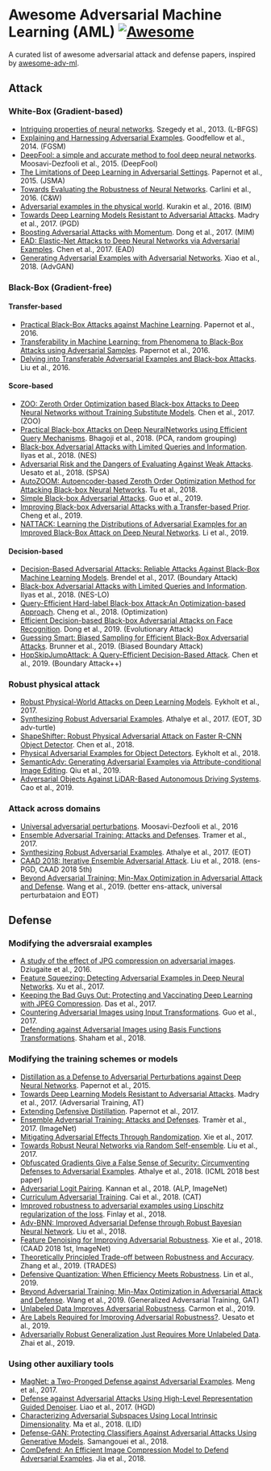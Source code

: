 # Awesome Adversarial Machine Learning (AML) [![Awesome](https://cdn.rawgit.com/sindresorhus/awesome/d7305f38d29fed78fa85652e3a63e154dd8e8829/media/badge.svg)](https://github.com/sindresorhus/awesome) 
A curated list of awesome adversarial attack and defense papers, inspired by [awesome-adv-ml](https://github.com/yenchenlin/awesome-adversarial-machine-learning).

## Attack

### White-Box (Gradient-based)
* [Intriguing properties of neural networks](https://arxiv.org/abs/1312.6199). Szegedy et al., 2013. (L-BFGS)
* [Explaining and Harnessing Adversarial Examples](https://arxiv.org/abs/1412.6572). Goodfellow et al., 2014. (FGSM)
* [DeepFool: a simple and accurate method to fool deep neural networks](https://arxiv.org/abs/1511.04599). Moosavi-Dezfooli et al., 2015. (DeepFool)
* [The Limitations of Deep Learning in Adversarial Settings](https://arxiv.org/abs/1511.07528). Papernot et al., 2015. (JSMA)
* [Towards Evaluating the Robustness of Neural Networks](https://arxiv.org/abs/1608.04644). Carlini et al., 2016. (C&W)
* [Adversarial examples in the physical world](https://arxiv.org/abs/1607.02533). Kurakin et al., 2016. (BIM)
* [Towards Deep Learning Models Resistant to Adversarial Attacks](https://arxiv.org/abs/1706.06083). Madry et al., 2017. (PGD)
* [Boosting Adversarial Attacks with Momentum](https://arxiv.org/abs/1710.06081). Dong et al., 2017. (MIM)
* [EAD: Elastic-Net Attacks to Deep Neural Networks via Adversarial Examples](https://arxiv.org/abs/1709.04114). Chen et al., 2017. (EAD)
* [Generating Adversarial Examples with Adversarial Networks](https://arxiv.org/abs/1801.02610). Xiao et al., 2018. (AdvGAN)

### Black-Box (Gradient-free)
#### Transfer-based
* [Practical Black-Box Attacks against Machine Learning](https://arxiv.org/abs/1602.02697). Papernot et al., 2016.
* [Transferability in Machine Learning: from Phenomena to Black-Box Attacks using Adversarial Samples](https://arxiv.org/abs/1605.07277). Papernot et al., 2016.
* [Delving into Transferable Adversarial Examples and Black-box Attacks](https://arxiv.org/abs/1611.02770). Liu et al., 2016.

#### Score-based
* [ZOO: Zeroth Order Optimization based Black-box Attacks to Deep Neural Networks without Training Substitute Models](https://arxiv.org/abs/1708.03999). Chen et al., 2017. (ZOO)
* [Practical Black-box Attacks on Deep NeuralNetworks using Efficient Query Mechanisms](http://openaccess.thecvf.com/content_ECCV_2018/html/Arjun_Nitin_Bhagoji_Practical_Black-box_Attacks_ECCV_2018_paper.html). Bhagoji et al., 2018. (PCA, random grouping)
* [Black-box Adversarial Attacks with Limited Queries and Information](https://arxiv.org/abs/1804.08598). Ilyas et al., 2018. (NES)
* [Adversarial Risk and the Dangers of Evaluating Against Weak Attacks](https://arxiv.org/abs/1802.05666). Uesato et al., 2018. (SPSA)
* [AutoZOOM: Autoencoder-based Zeroth Order Optimization Method for Attacking Black-box Neural Networks](https://arxiv.org/abs/1805.11770). Tu et al., 2018.
* [Simple Black-box Adversarial Attacks](https://arxiv.org/abs/1905.07121). Guo et al., 2019.
* [Improving Black-box Adversarial Attacks with a Transfer-based Prior](https://arxiv.org/abs/1906.06919). Cheng et al., 2019.
* [NATTACK: Learning the Distributions of Adversarial Examples for an Improved Black-Box Attack on Deep Neural Networks](https://arxiv.org/abs/1905.00441). Li et al., 2019.

#### Decision-based
* [Decision-Based Adversarial Attacks: Reliable Attacks Against Black-Box Machine Learning Models](https://arxiv.org/abs/1712.04248). Brendel et al., 2017. (Boundary Attack)
* [Black-box Adversarial Attacks with Limited Queries and Information](https://arxiv.org/abs/1804.08598). Ilyas et al., 2018. (NES-LO)
* [Query-Efficient Hard-label Black-box Attack:An Optimization-based Approach](https://arxiv.org/abs/1807.04457). Cheng et al., 2018. (Optimization)
* [Efficient Decision-based Black-box Adversarial Attacks on Face Recognition](https://arxiv.org/abs/1904.04433). Dong et al., 2019. (Evolutionary Attack)
* [Guessing Smart: Biased Sampling for Efficient Black-Box Adversarial Attacks](https://arxiv.org/abs/1812.09803). Brunner et al., 2019. (Biased Boundary Attack)
* [HopSkipJumpAttack: A Query-Efficient Decision-Based Attack](https://arxiv.org/abs/1904.02144). Chen et al., 2019. (Boundary Attack++)

### Robust physical attack
* [Robust Physical-World Attacks on Deep Learning Models](https://arxiv.org/abs/1707.08945). Eykholt et al., 2017. 
* [Synthesizing Robust Adversarial Examples](https://arxiv.org/abs/1707.07397). Athalye et al., 2017. (EOT, 3D adv-turtle)
* [ShapeShifter: Robust Physical Adversarial Attack on Faster R-CNN Object Detector](https://arxiv.org/abs/1804.05810). Chen et al., 2018.
* [Physical Adversarial Examples for Object Detectors](https://arxiv.org/abs/1807.07769). Eykholt et al., 2018.
* [SemanticAdv: Generating Adversarial Examples via Attribute-conditional Image Editing](https://arxiv.org/abs/1906.07927). Qiu et al., 2019.
* [Adversarial Objects Against LiDAR-Based Autonomous Driving Systems](https://arxiv.org/abs/1907.05418). Cao et al., 2019.

### Attack across domains
* [Universal adversarial perturbations](https://arxiv.org/abs/1610.08401). Moosavi-Dezfooli et al., 2016
* [Ensemble Adversarial Training: Attacks and Defenses](https://arxiv.org/abs/1705.07204). Tramer et al., 2017.
* [Synthesizing Robust Adversarial Examples](https://arxiv.org/abs/1707.07397). Athalye et al., 2017. (EOT)
* [CAAD 2018: Iterative Ensemble Adversarial Attack](https://arxiv.org/abs/1811.03456). Liu et al., 2018. (ens-PGD, CAAD 2018 5th)
* [Beyond Adversarial Training: Min-Max Optimization in Adversarial Attack and Defense](https://arxiv.org/abs/1906.03563). Wang et al., 2019. (better ens-attack, universal perturbataion and EOT)

## Defense
### Modifying the adversraial examples
* [A study of the effect of JPG compression on adversarial images](https://arxiv.org/abs/1608.00853). Dziugaite et al., 2016.
* [Feature Squeezing: Detecting Adversarial Examples in Deep Neural Networks](https://arxiv.org/abs/1704.01155). Xu et al., 2017.
* [Keeping the Bad Guys Out: Protecting and Vaccinating Deep Learning with JPEG Compression](https://arxiv.org/abs/1705.02900). Das et al., 2017.
* [Countering Adversarial Images using Input Transformations](https://arxiv.org/abs/1711.00117). Guo et al., 2017.
* [Defending against Adversarial Images using Basis Functions Transformations](https://arxiv.org/abs/1803.10840). Shaham et al., 2018.

### Modifying the training schemes or models
* [Distillation as a Defense to Adversarial Perturbations against Deep Neural Networks](https://arxiv.org/abs/1511.04508). Papernot et al., 2015.
* [Towards Deep Learning Models Resistant to Adversarial Attacks](https://arxiv.org/abs/1706.06083). Madry et al., 2017. (Adversarial Training, AT)
* [Extending Defensive Distillation](https://arxiv.org/abs/1705.05264). Papernot et al., 2017.
* [Ensemble Adversarial Training: Attacks and Defenses](https://arxiv.org/abs/1705.07204). Tramèr et al., 2017. (ImageNet)
* [Mitigating Adversarial Effects Through Randomization](https://arxiv.org/abs/1711.01991). Xie et al., 2017.
* [Towards Robust Neural Networks via Random Self-ensemble](https://arxiv.org/abs/1712.00673). Liu et al., 2017.
* [Obfuscated Gradients Give a False Sense of Security: Circumventing Defenses to Adversarial Examples](https://arxiv.org/abs/1802.00420). Athalye et al., 2018. (ICML 2018 best paper)
* [Adversarial Logit Pairing](https://arxiv.org/abs/1803.06373). Kannan et al., 2018. (ALP, ImageNet)
* [Curriculum Adversarial Training](https://arxiv.org/abs/1805.04807). Cai et al., 2018. (CAT)
* [Improved robustness to adversarial examples using Lipschitz regularization of the loss](https://arxiv.org/abs/1810.00953). Finlay et al., 2018.
* [Adv-BNN: Improved Adversarial Defense through Robust Bayesian Neural Network](https://arxiv.org/abs/1810.01279). Liu et al., 2018.
* [Feature Denoising for Improving Adversarial Robustness](https://arxiv.org/abs/1812.03411). Xie et al., 2018. (CAAD 2018 1st, ImageNet)
* [Theoretically Principled Trade-off between Robustness and Accuracy](https://arxiv.org/abs/1901.08573). Zhang et al., 2019. (TRADES)
* [Defensive Quantization: When Efficiency Meets Robustness](https://arxiv.org/abs/1904.08444). Lin et al., 2019.
* [Beyond Adversarial Training: Min-Max Optimization in Adversarial Attack and Defense](https://arxiv.org/abs/1906.03563). Wang et al., 2019. (Generalized Adversarial Training, GAT)
* [Unlabeled Data Improves Adversarial Robustness](https://arxiv.org/abs/1905.13736). Carmon et al., 2019.
* [Are Labels Required for Improving Adversarial Robustness?](https://arxiv.org/abs/1905.13725). Uesato et al., 2019.
* [Adversarially Robust Generalization Just Requires More Unlabeled Data](https://arxiv.org/abs/1906.00555). Zhai et al., 2019.

### Using other auxiliary tools
* [MagNet: a Two-Pronged Defense against Adversarial Examples](https://arxiv.org/abs/1705.09064). Meng et al., 2017. 
* [Defense against Adversarial Attacks Using High-Level Representation Guided Denoiser](https://arxiv.org/abs/1712.02976). Liao et al., 2017. (HGD)
* [Characterizing Adversarial Subspaces Using Local Intrinsic Dimensionality](https://arxiv.org/abs/1801.02613). Ma et al., 2018. (LID)
* [Defense-GAN: Protecting Classifiers Against Adversarial Attacks Using Generative Models](https://arxiv.org/abs/1805.06605). Samangouei et al., 2018.
* [ComDefend: An Efficient Image Compression Model to Defend Adversarial Examples](https://arxiv.org/abs/1811.12673). Jia et al., 2018.

